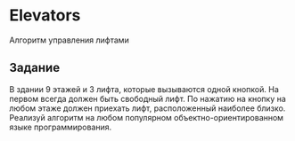# Elevators
Алгоритм управления лифтами

## Задание
В здании 9 этажей и 3 лифта, которые вызываются одной кнопкой. На первом всегда должен быть свободный лифт. По нажатию на кнопку на любом этаже должен приехать лифт, расположенный наиболее близко.
Реализуй алгоритм на любом популярном объектно-ориентированном языке программирования.
